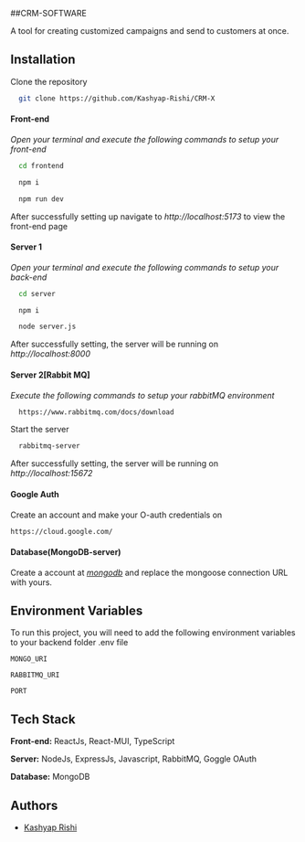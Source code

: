 ##CRM-SOFTWARE

A tool for creating customized campaigns and send to customers at once.


## Installation

Clone the repository

```bash
  git clone https://github.com/Kashyap-Rishi/CRM-X
```

#### Front-end

_Open your terminal and execute the following commands to setup your front-end_

```bash
  cd frontend
```

```bash
  npm i
```

```bash
  npm run dev
```

After successfully setting up navigate to _http://localhost:5173_ to view the front-end page

#### Server 1

_Open your terminal and execute the following commands to setup your back-end_

```bash
  cd server
```

```bash
  npm i
```

```bash
  node server.js
```

After successfully setting, the server will be running on _http://localhost:8000_


#### Server 2[Rabbit MQ]

_Execute the following commands to setup your rabbitMQ environment_

```bash
  https://www.rabbitmq.com/docs/download
```

Start the server

```bash
  rabbitmq-server
```

After successfully setting, the server will be running on _http://localhost:15672_

#### Google Auth

Create an account and make your O-auth credentials on

```bash
https://cloud.google.com/
```


#### Database(MongoDB-server)

Create a account at _[mongodb](https://www.mongodb.com/cloud/atlas/register)_ and replace the mongoose connection URL with yours.
 

## Environment Variables

To run this project, you will need to add the following environment variables to your backend folder .env file

`MONGO_URI`

`RABBITMQ_URI`

`PORT`

## Tech Stack

**Front-end:** ReactJs, React-MUI, TypeScript

**Server:** NodeJs, ExpressJs, Javascript, RabbitMQ, Goggle OAuth

**Database:** MongoDB

## Authors

- [Kashyap Rishi](https://github.com/Kashyap-Rishi)